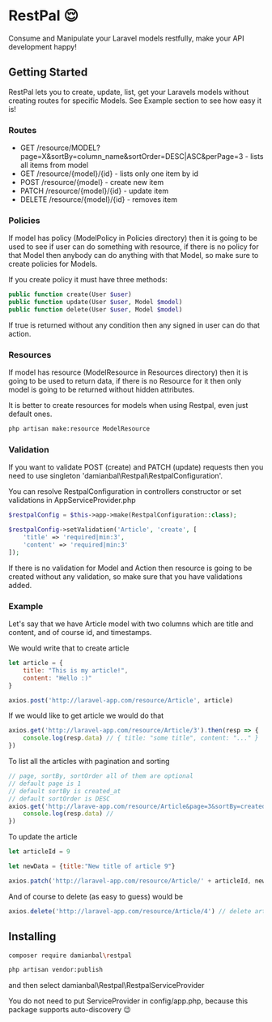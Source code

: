 # RestPal 😌

Consume and Manipulate your Laravel models restfully, make your API development happy!

## Getting Started

RestPal lets you to create, update, list, get your Laravels models without creating
routes for specific Models. See Example section to see how easy it is!

### Routes

* GET /resource/MODEL?page=X&sortBy=column_name&sortOrder=DESC|ASC&perPage=3 - lists all items from model
* GET /resource/{model}/{id} - lists only one item by id
* POST /resource/{model} - create new item
* PATCH /resource/{model}/{id} - update item 
* DELETE /resource/{model}/{id} - removes item 

### Policies

If model has policy (ModelPolicy in Policies directory) then it is going to be used to see if user can do something with resource, if there is no policy for that Model then anybody can do anything with that Model, so make sure to create policies for Models.

If you create policy it must have three methods:

```php
public function create(User $user)
public function update(User $user, Model $model)
public function delete(User $user, Model $model)
```

If true is returned without any condition then any signed in user can do that action.

### Resources

If model has resource (ModelResource in Resources directory) then it is going to be used to return data, if there is no Resource for it then only model is going to be returned without hidden attributes.

It is better to create resources for models when using Restpal, even just default ones.

```sh
php artisan make:resource ModelResource
```

### Validation

If you want to validate POST (create) and PATCH (update) requests then you need to use singleton 'damianbal\Restpal\RestpalConfiguration'.

You can resolve RestpalConfiguration in controllers constructor or set validations in AppServiceProvider.php

```php
$restpalConfig = $this->app->make(RestpalConfiguration::class);

$restpalConfig->setValidation('Article', 'create', [
    'title' => 'required|min:3',
    'content' => 'required|min:3'
]);
```

If there is no validation for Model and Action then resource is going to be created without any validation, so make sure that you have
validations added.

### Example 

Let's say that we have Article model with two columns which are title and content, and of course 
id, and timestamps.

We would write that to create article
```js
let article = {
    title: "This is my article!",
    content: "Hello :)"
}

axios.post('http://laravel-app.com/resource/Article', article)
```

If we would like to get article we would do that
```js
axios.get('http://laravel-app.com/resource/Article/3').then(resp => {
    console.log(resp.data) // { title: "some title", content: "..." }
})
```

To list all the articles with pagination and sorting
```js
// page, sortBy, sortOrder all of them are optional 
// default page is 1
// default sortBy is created_at
// default sortOrder is DESC
axios.get('http://larave-app.com/resource/Article&page=3&sortBy=created_at&sortOrder=DESC').then(resp => {
    console.log(resp.data) // 
})
```

To update the article
```js
let articleId = 9

let newData = {title:"New title of article 9"}

axios.patch('http://laravel-app.com/resource/Article/' + articleId, newData)
```

And of course to delete (as easy to guess) would be
```js
axios.delete('http://laravel-app.com/resource/Article/4') // delete article with id of 4
```

## Installing

```sh
composer require damianbal\restpal
```

```sh
php artisan vendor:publish
```

and then select damianbal\\Restpal\\RestpalServiceProvider

You do not need to put ServiceProvider in config/app.php, because this package supports 
auto-discovery 😉

 
